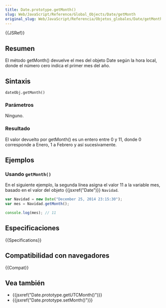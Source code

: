 ```yaml
---
title: Date.prototype.getMonth()
slug: Web/JavaScript/Reference/Global_Objects/Date/getMonth
original_slug: Web/JavaScript/Referencia/Objetos_globales/Date/getMonth
---
```


{{JSRef}}

## Resumen

El método getMonth() devuelve el mes del objeto Date según la hora local, donde el número cero indica el primer mes del año.

## Sintaxis

```
dateObj.getMonth()
```

### Parámetros

Ninguno.

### Resultado

El valor devuelto por getMonth() es un entero entre 0 y 11, donde 0 corresponde a Enero, 1 a Febrero y así sucesivamente.

## Ejemplos

### Usando `getMonth()`

En el siguiente ejemplo, la segunda línea asigna el valor 11 a la variable mes, basado en el valor del objeto {{jsxref("Date")}} `Navidad`.

```js
var Navidad = new Date("December 25, 2014 23:15:30");
var mes = Navidad.getMonth();

console.log(mes); // 11
```

## Especificaciones

{{Specifications}}

## Compatibilidad con navegadores

{{Compat}}

## Vea también

- {{jsxref("Date.prototype.getUTCMonth()")}}
- {{jsxref("Date.prototype.setMonth()")}}
